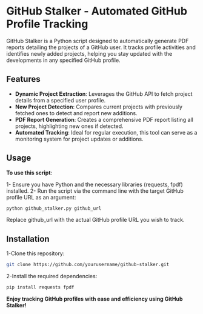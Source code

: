 # GitHub Stalker - Automated GitHub Profile Tracking

GitHub Stalker is a Python script designed to automatically generate PDF reports detailing the projects of a GitHub user. It tracks profile activities and identifies newly added projects, helping you stay updated with the developments in any specified GitHub profile.

## Features
- **Dynamic Project Extraction**: Leverages the GitHub API to fetch project details from a specified user profile.
- **New Project Detection**: Compares current projects with previously fetched ones to detect and report new additions.
- **PDF Report Generation**: Creates a comprehensive PDF report listing all projects, highlighting new ones if detected.
- **Automated Tracking**: Ideal for regular execution, this tool can serve as a monitoring system for project updates or additions.
## Usage
**To use this script**:

1- Ensure you have Python and the necessary libraries (requests, fpdf) installed.
2- Run the script via the command line with the target GitHub profile URL as an argument:

```bash
python github_stalker.py github_url
```
Replace github_url with the actual GitHub profile URL you wish to track.

## Installation

1-Clone this repository:
```bash
git clone https://github.com/yourusername/github-stalker.git
```
2-Install the required dependencies:
```bash
pip install requests fpdf
```
**Enjoy tracking GitHub profiles with ease and efficiency using GitHub Stalker!**
